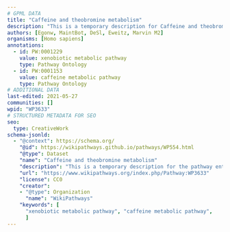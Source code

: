 ```yaml
---
# GPML DATA
title: "Caffeine and theobromine metabolism"
description: "This is a temporary description for Caffeine and theobromine metabolism"
authors: [Egonw, MaintBot, DeSl, Eweitz, Marvin M2]
organisms: [Homo sapiens]
annotations:
  - id: PW:0001229
    value: xenobiotic metabolic pathway
    type: Pathway Ontology
  - id: PW:0001153
    value: caffeine metabolic pathway
    type: Pathway Ontology
# ADDITIONAL DATA
last-edited: 2021-05-27
communities: []
wpid: "WP3633"
# STRUCTURED METADATA FOR SEO
seo:
  type: CreativeWork
schema-jsonld:
  - "@context": https://schema.org/
    "@id": https://wikipathways.github.io/pathways/WP554.html
    "@type": Dataset
    "name": "Caffeine and theobromine metabolism"
    "description": "This is a temporary description for the pathway entitled: Caffeine and theobromine metabolism"
    "url": "https://www.wikipathways.org/index.php/Pathway:WP3633"
    "license": CC0
    "creator":
    - "@type": Organization
      "name": "WikiPathways"
    "keywords": [
      "xenobiotic metabolic pathway", "caffeine metabolic pathway",
      ]
---
```

